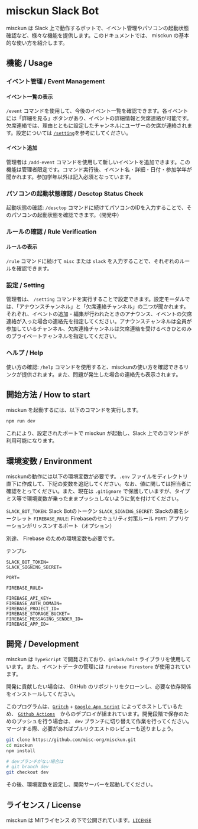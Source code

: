 # misckun Slack Bot

misckun は Slack 上で動作するボットで、イベント管理やパソコンの起動状態確認など、様々な機能を提供します。このドキュメントでは、 misckun の基本的な使い方を紹介します。


## 機能 / Usage

### イベント管理 / Event Management

#### イベント一覧の表示
`/event` コマンドを使用して、今後のイベント一覧を確認できます。各イベントには「詳細を見る」ボタンがあり、イベントの詳細情報と欠席連絡が可能です。欠席連絡では、理由とともに設定したチャンネルにユーザーの欠席が連絡されます。設定については [`/setting`](#設定--setting)を参考にしてください。

#### イベント追加
管理者は `/add-event` コマンドを使用して新しいイベントを追加できます。この機能は管理者限定です。コマンド実行後、イベント名・詳細・日付・参加学年が聞かれます。参加学年以外は記入必須となっています。


### パソコンの起動状態確認 / Desctop Status Check

起動状態の確認: `/desctop` コマンドに続けてパソコンのIDを入力することで、そのパソコンの起動状態を確認できます。（開発中）


### ルールの確認 / Rule Verification

#### ルールの表示
`/rule` コマンドに続けて `misc` または `slack` を入力することで、それぞれのルールを確認できます。


### 設定 / Setting

管理者は、 `/setting` コマンドを実行することで設定できます。設定モーダルでは、「アナウンスチャンネル」と「欠席連絡チャンネル」の二つが聞かれます。それぞれ、イベントの追加・編集が行われたときのアナウンス、イベントの欠席連絡が入った場合の連絡先を指定してください。アナウンスチャンネルは全員が参加しているチャンネル、欠席連絡チャンネルは欠席連絡を受けるべきひとのみのプライベートチャンネルを指定してください。


### ヘルプ / Help

使い方の確認: `/help` コマンドを使用すると、misckunの使い方を確認できるリンクが提供されます。また、問題が発生した場合の連絡先も表示されます。


## 開始方法 / How to start

misckun を起動するには、以下のコマンドを実行します。

```sh
npm run dev
```

これにより、設定されたポートで misckun が起動し、Slack 上でのコマンドが利用可能になります。


## 環境変数 / Environment

misckunの動作には以下の環境変数が必要です。`.env` ファイルをディレクトリ直下に作成して、下記の変数を追記してください。なお、値に関しては担当者に確認をとってください。また、現在は `.gitignore` で保護していますが、タイプミス等で環境変数が乗ったままプッシュしないように気を付けてください。

`SLACK_BOT_TOKEN`: Slack Botのトークン
`SLACK_SIGNING_SECRET`: Slackの署名シークレット
`FIREBASE_RULE`: Firebaseのセキュリティ対策ルール
`PORT`: アプリケーションがリッスンするポート（オプション）

別途、 Firebase のための環境変数も必要です。

テンプレ
```
SLACK_BOT_TOKEN=
SLACK_SIGNING_SECRET=

PORT=

FIREBASE_RULE=

FIREBASE_API_KEY=
FIREBASE_AUTH_DOMAIN=
FIREBASE_PROJECT_ID=
FIREBASE_STORAGE_BUCKET=
FIREBASE_MESSAGING_SENDER_ID=
FIREBASE_APP_ID=
```


## 開発 / Development

misckun は `TypeScript` で開発されており、`@slack/bolt` ライブラリを使用しています。また、イベントデータの管理には `Firebase Firestore` が使用されています。

開発に貢献したい場合は、 GitHub のリポジトリをクローンし、必要な依存関係をインストールしてください。

このプログラムは、[`Gritch`](https://misckun.glitch.me) + [`Google App Script`](https://script.google.com/d/1Rc29t--oSo4oeLqCN9T8lJw2Lxm83j7LF_Rda91cu5gkmmi1ujis9e4i/edit?usp=sharing) によってホストしているため、 [`Github Actions`](./.github/workflows/main.yaml)　からのデプロイが組まれています。開発段階で保存のためのプッシュを行う場合は、 `dev` ブランチに切り替えて作業を行ってください。マージする際、必要があればプルリクエストのレビューも送りましょう。

```sh
git clone https://github.com/misc-org/misckun.git
cd misckun
npm install

# devブランチがない場合は
# git branch dev
git checkout dev
```

その後、環境変数を設定し、開発サーバーを起動してください。

## ライセンス / License
misckun は MITライセンス の下で公開されています。[`LICENSE`](LICENSE)